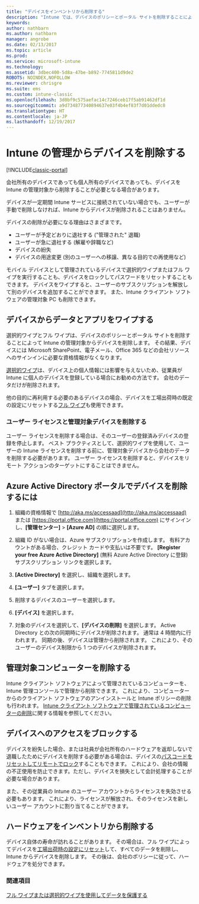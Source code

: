```yaml
---
title: "デバイスをインベントリから削除する"
description: "Intune では、デバイスのポリシーとポータル サイトを削除することによって Intune の管理対象からデバイスを削除する選択的ワイプとフル ワイプの両方をサポートします。"
keywords: 
author: nathbarn
ms.author: nathbarn
manager: angrobe
ms.date: 02/13/2017
ms.topic: article
ms.prod: 
ms.service: microsoft-intune
ms.technology: 
ms.assetid: 3dbec400-5d8a-47be-b892-7745811d9de2
ROBOTS: NOINDEX,NOFOLLOW
ms.reviewer: chrisgre
ms.suite: ems
ms.custom: intune-classic
ms.openlocfilehash: 3d0bf9c575aefac14c7246ceb17f5ab91462df1d
ms.sourcegitcommit: a9d734877340894637e03f4b4ef83f7d01ddedc8
ms.translationtype: HT
ms.contentlocale: ja-JP
ms.lasthandoff: 12/19/2017
---
```

# <a name="retire-devices-from-intune-management"></a>Intune の管理からデバイスを削除する

[!INCLUDE[classic-portal](../includes/classic-portal.md)]

会社所有のデバイスであっても個人所有のデバイスであっても、デバイスを Intune の管理対象から削除することが必要となる場合があります。

デバイスが一定期間 Intune サービスに接続されていない場合でも、ユーザーが手動で削除しなければ、Intune からデバイスが削除されることはありません。

デバイスの削除が必要になる理由はさまざまです。

-   ユーザーが予定どおりに退社する ("管理された" 退職)
-   ユーザーが急に退社する (解雇や辞職など)
-   デバイスの紛失
-   デバイスの用途変更 (別のユーザーへの移譲、異なる目的での再使用など)

モバイル デバイスとして管理されているデバイスで選択的ワイプまたはフル ワイプを実行することも、デバイスをロックしてパスワードをリセットすることもできます。 デバイスをワイプすると、ユーザーのサブスクリプションを解放して別のデバイスを追加することができます。 また、Intune クライアント ソフトウェアの管理対象 PC も削除できます。

## <a name="wipe-data-and-apps-from-devices"></a>デバイスからデータとアプリをワイプする
選択的ワイプとフル ワイプは、デバイスのポリシーとポータル サイトを削除することによって Intune の管理対象からデバイスを削除します。 その結果、デバイスには Microsoft SharePoint、電子メール、Office 365 などの会社リソースへのサインインに必要な資格情報がなくなります。

[選択的ワイプ](use-remote-wipe-to-help-protect-data-using-microsoft-intune.md#selective-wipe)は、デバイス上の個人情報には影響を与えないため、従業員が Intune に個人のデバイスを登録している場合にお勧めの方法です。 会社のデータだけが削除されます。

他の目的に再利用する必要のあるデバイスの場合、デバイスを工場出荷時の既定の設定にリセットする[フル ワイプ](use-remote-wipe-to-help-protect-data-using-microsoft-intune.md#full-wipe)も使用できます。

### <a name="removing-user-licenses-and-managed-devices"></a>ユーザー ライセンスと管理対象デバイスを削除する
ユーザー ライセンスを削除する場合は、そのユーザーの登録済みデバイスの登録を停止します。 ベスト プラクティスとして、選択的ワイプを使用して、ユーザーの Intune ライセンスを削除する前に、管理対象デバイスから会社のデータを削除する必要があります。 ユーザー ライセンスを削除すると、デバイスをリモート アクションのターゲットにすることはできません。

## <a name="to-delete-devices-in-the-azure-active-directory-portal"></a>Azure Active Directory ポータルでデバイスを削除するには

1.  組織の資格情報で [http://aka.ms/accessaad](http://aka.ms/accessaad) または [https://portal.office.com](https://portal.office.com) にサインインし、**[管理センター]** &gt; **[Azure AD]** の順に選択します。

2.  組織 ID がない場合は、Azure サブスクリプションを作成します。 有料アカウントがある場合、クレジット カードや支払いは不要です。 **[Register your free Azure Active Directory]** (無料 Azure Active Directory に登録) サブスクリプション リンクを選択します。

4.  **[Active Directory]** を選択し、組織を選択します。

5.  **[ユーザー]** タブを選択します。

6.  削除するデバイスのユーザーを選択します。

7.  **[デバイス]** を選択します。

8.  対象のデバイスを選択して、**[デバイスの削除]** を選択します。 Active Directory との次の同期時にデバイスが削除されます。 通常は 4 時間内に行われます。 同期の後、デバイスは管理から削除されます。 これにより、そのユーザーのデバイス制限から 1 つのデバイスが削除されます。

## <a name="retire-managed-computers"></a>管理対象コンピューターを削除する
Intune クライアント ソフトウェアによって管理されているコンピューターを、Intune 管理コンソールで管理から削除できます。 これにより、コンピューターからのクライアント ソフトウェアのアンインストールと Intune ポリシーの削除も行われます。 [Intune クライアント ソフトウェアで管理されているコンピューターの削除](retire-a-windows-pc-with-microsoft-intune.md)に関する情報を参照してください。

## <a name="block-access-a-device"></a>デバイスへのアクセスをブロックする
デバイスを紛失した場合、または社員が会社所有のハードウェアを返却しないで退職したためにデバイスを削除する必要がある場合は、デバイスの[パスコードをリセットしてリモートでロック](use-remote-lock-and-passcode-reset-in-microsoft-intune.md)することもできます。 これにより、会社の情報の不正使用を防止できます。ただし、デバイスを損失として会計処理することが必要な場合があります。

また、その従業員の Intune のユーザー アカウントからライセンスを失効させる必要もあります。 これにより、ライセンスが解放され、そのライセンスを新しいユーザー アカウントに割り当てることができます。

## <a name="retire-hardware"></a>ハードウェアをインベントリから削除する
デバイス自体の寿命が訪れることがあります。 その場合は、フル ワイプによってデバイスを[工場出荷時の設定にリセット](use-remote-wipe-to-help-protect-data-using-microsoft-intune.md)して、すべてのデータを削除し、Intune からデバイスを削除します。 その後は、会社のポリシーに従って、ハードウェアを処分できます。

### <a name="see-also"></a>関連項目
[フル ワイプまたは選択的ワイプを使用してデータを保護する](use-remote-wipe-to-help-protect-data-using-microsoft-intune.md)
